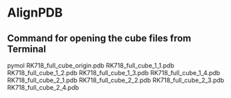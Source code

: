 # AlignPDB

## Command for opening the cube files from Terminal
pymol RK718_full_cube_origin.pdb RK718_full_cube_1_1.pdb RK718_full_cube_1_2.pdb  RK718_full_cube_1_3.pdb RK718_full_cube_1_4.pdb RK718_full_cube_2_1.pdb RK718_full_cube_2_2.pdb RK718_full_cube_2_3.pdb RK718_full_cube_2_4.pdb
